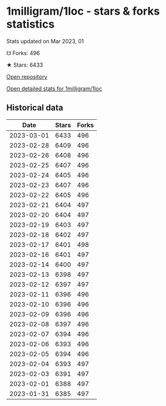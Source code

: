 # 1milligram/1loc - stars & forks statistics

Stats updated on Mar 2023, 01

☋ Forks: 496

★ Stars: 6433

[Open repository](https://github.com/1milligram/1loc)

[Open detailed stats for 1milligram/1loc](https://reviewgithub.com/rep/1milligram/1loc)

## Historical data
| Date | Stars | Forks |
|------|-------|-------|
| 2023-03-01 | 6433 | 496 | 
| 2023-02-28 | 6409 | 496 | 
| 2023-02-26 | 6408 | 496 | 
| 2023-02-25 | 6407 | 496 | 
| 2023-02-24 | 6405 | 496 | 
| 2023-02-23 | 6407 | 496 | 
| 2023-02-22 | 6405 | 496 | 
| 2023-02-21 | 6404 | 497 | 
| 2023-02-20 | 6404 | 497 | 
| 2023-02-19 | 6403 | 497 | 
| 2023-02-18 | 6402 | 497 | 
| 2023-02-17 | 6401 | 498 | 
| 2023-02-16 | 6401 | 497 | 
| 2023-02-14 | 6400 | 497 | 
| 2023-02-13 | 6398 | 497 | 
| 2023-02-12 | 6397 | 497 | 
| 2023-02-11 | 6396 | 496 | 
| 2023-02-10 | 6396 | 496 | 
| 2023-02-09 | 6396 | 496 | 
| 2023-02-08 | 6397 | 496 | 
| 2023-02-07 | 6394 | 496 | 
| 2023-02-06 | 6393 | 496 | 
| 2023-02-05 | 6394 | 496 | 
| 2023-02-04 | 6393 | 497 | 
| 2023-02-03 | 6391 | 497 | 
| 2023-02-01 | 6388 | 497 | 
| 2023-01-31 | 6385 | 497 | 

